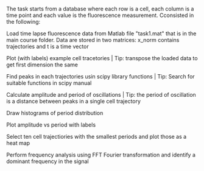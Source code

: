 The task starts from a database where each row is a cell, each column is a time point and each value is the fluorescence measurement. Cconsisted in the following:

Load time lapse fluorescence data from Matlab file "task1.mat" that is in the main course folder. Data are stored in two matrices: x_norm contains trajectories and t is a time vector

Plot (with labels) example cell tracetories | Tip: transpose the loaded data to get first dimension the same

Find peaks in each trajectories usin scipy library functions | Tip: Search for suitable functions in scipy manual

Calculate amplitude and period of oscillations | Tip: the period of oscillation is a distance between peaks in a single cell trajectory

Draw histograms of period distribution

Plot amplitude vs period with labels

Select ten cell trajectiories with the smallest periods and plot those as a heat map

Perform frequency analysis using FFT Fourier transformation and identify a dominant frequency in the signal
